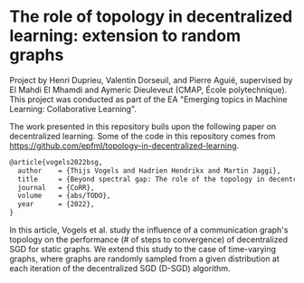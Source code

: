 # The role of topology in decentralized learning: extension to random graphs

Project by Henri Duprieu, Valentin Dorseuil, and Pierre Aguié, supervised by El Mahdi El Mhamdi and Aymeric Dieuleveut (CMAP, École polytechnique). This project was conducted as part of the EA "Emerging topics in Machine Learning: Collaborative Learning".

The work presented in this repository buils upon the following paper on decentralized learning. Some of the code in this repository comes from https://github.com/epfml/topology-in-decentralized-learning.  

```txt
@article{vogels2022bsg,
  author    = {Thijs Vogels and Hadrien Hendrikx and Martin Jaggi},
  title     = {Beyond spectral gap: The role of the topology in decentralized learning},
  journal   = {CoRR},
  volume    = {abs/TODO},
  year      = {2022},
}
```

In this article, Vogels et al. study the influence of a communication graph's topology on the performance (# of steps to convergence) of decentralized SGD for static graphs. We extend this study to the case of time-varying graphs, where graphs are randomly sampled from a given distribution at each iteration of the decentralized SGD (D-SGD) algorithm.

